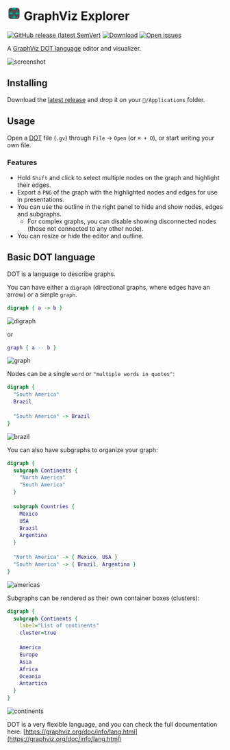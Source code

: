 # <img src="assets/icon.png" width=32 height=32 /> GraphViz Explorer
[![GitHub release (latest SemVer)](https://img.shields.io/github/v/release/diegoquinteiro/viz-explorer)](/releases/latest)
[![Download](https://img.shields.io/github/downloads/diegoquinteiro/viz-explorer/total.svg?style=flat)](/releases/latest)
[![Open issues](https://img.shields.io/github/issues-raw/diegoquinteiro/viz-explorer)](/issues)

A [GraphViz DOT language](https://graphviz.org/doc/info/lang.html) editor and visualizer.

<img width="1012" alt="screenshot" src="https://user-images.githubusercontent.com/1878108/210617895-67e38dd7-d150-462a-82e1-68cc0291e2bc.png">

## Installing

Download the [latest release](/releases/lastest) and drop it on your `📁/Applications` folder.


## Usage

Open a [DOT](https://graphviz.org/doc/info/lang.html) file (`.gv`) through `File` → `Open` (or `⌘ + O`), or start writing your own file.

### Features

- Hold `Shift` and click to select multiple nodes on the graph and highlight their edges.
- Export a `PNG` of the graph with the highlighted nodes and edges for use in presentations.
- You can use the outline in the right panel to hide and show nodes, edges and subgraphs.
  - For complex graphs, you can disable showing disconnected nodes (those not connected to any other node).
- You can resize or hide the editor and outline.

## Basic DOT language

DOT is a language to describe graphs.

You can have either a `digraph` (directional graphs, where edges have an arrow) or a simple `graph`.

```dot
digraph { a -> b }
```
![digraph](https://user-images.githubusercontent.com/1878108/210628864-d6b24a3d-8831-43f2-a6a6-3b2bd5082460.png)

or


```dot
graph { a -- b }
```
![graph](https://user-images.githubusercontent.com/1878108/210628914-52feb83a-5bdc-4686-a02b-b6afa39be932.png)


Nodes can be a single `word` or `"multiple words in quotes"`:


```dot
digraph {
  "South America"
  Brazil
  
  "South America" -> Brazil
}
```
![brazil](https://user-images.githubusercontent.com/1878108/210628926-e2447e5b-1729-42b0-be5e-61497eb22db0.png)


You can also have subgraphs to organize your graph:

```dot
digraph {
  subgraph Continents {
    "North America"
    "South America"
  }
  
  subgraph Countries {
    Mexico
    USA
    Brazil
    Argentina
  }
  
  "North America" -> { Mexico, USA }
  "South America" -> { Brazil, Argentina }
}
```
![americas](https://user-images.githubusercontent.com/1878108/210628966-0e7ccc3d-2a6f-4114-8c1c-4781b7603823.png)


Subgraphs can be rendered as their own container boxes (clusters):


```dot
digraph {
  subgraph Continents {
    label="List of continents"
    cluster=true
    
    America
    Europe
    Asia
    Africa
    Oceania
    Antartica
  }
}
```
![continents](https://user-images.githubusercontent.com/1878108/210629002-fcf2f8c7-dc04-4caf-b825-2327241f60e1.png)

DOT is a very flexible language, and you can check the full documentation here: [https://graphviz.org/doc/info/lang.html](https://graphviz.org/doc/info/lang.html)




